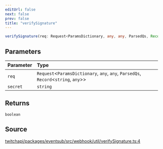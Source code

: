 ```yaml
---
editUrl: false
next: false
prev: false
title: "verifySignature"
---
```


```ts
verifySignature(req: Request<ParamsDictionary, any, any, ParsedQs, Record<string, any>>, secret: string): boolean
```

## Parameters

| Parameter | Type |
| :------ | :------ |
| `req` | `Request`\<`ParamsDictionary`, `any`, `any`, `ParsedQs`, `Record`\<`string`, `any`\>\> |
| `secret` | `string` |

## Returns

`boolean`

## Source

[twitchapi/packages/eventsub/src/webhook/util/verifySignature.ts:4](https://github.com/pablornc/twitchapi//blob/3baa008ac8be1133cbb9253985d5d4cd48b4e780/packages/eventsub/src/webhook/util/verifySignature.ts#L4)

